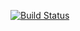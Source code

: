[![Build Status](https://travis-ci.org/yxiangl43/lab5cs.svg?branch=master)](https://travis-ci.org/yxiangl43/lab5cs)
